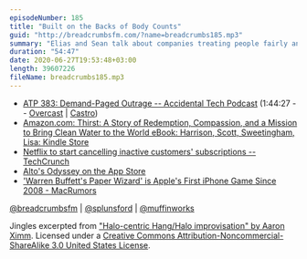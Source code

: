 ```yaml
---
episodeNumber: 185
title: "Built on the Backs of Body Counts"
guid: "http://breadcrumbsfm.com/?name=breadcrumbs185.mp3"
summary: "Elias and Sean talk about companies treating people fairly and showing humanity."
duration: "54:47"
date: 2020-06-27T19:53:48+03:00
length: 39607226
fileName: breadcrumbs185.mp3
---
```


- [ATP 383: Demand-Paged Outrage -- Accidental Tech Podcast](https://atp.fm/383) (1:44:27 -- [Overcast](https://overcast.fm/+R7DX6gwC4/1:44:27) | [Castro](https://castro.fm/episode/P1KGP7#1:44:27))
- [Amazon.com: Thirst: A Story of Redemption, Compassion, and a Mission to Bring Clean Water to the World eBook: Harrison, Scott, Sweetingham, Lisa: Kindle Store](http://www.amazon.com/dp/B07831G791/?tag=breadcrumbsfm-20)
- [Netflix to start cancelling inactive customers' subscriptions -- TechCrunch](https://techcrunch.com/2020/05/21/netflix-to-start-cancelling-inactive-accounts/)
- [‎Alto's Odyssey on the App Store](https://apps.apple.com/us/app/altos-odyssey/id1182456409)
- ['Warren Buffett's Paper Wizard' is Apple's First iPhone Game Since 2008 - MacRumors](https://www.macrumors.com/2019/05/06/warren-buffett-paper-wizard-apple/)

[@breadcrumbsfm](https://twitter.com/breadcrumbsfm) | [@splunsford](https://twitter.com/splunsford) | [@muffinworks](https://twitter.com/muffinworks)

Jingles excerpted from ["Halo-centric Hang/Halo improvisation" by Aaron Ximm](http://freemusicarchive.org/music/aaron_ximm/handpans_and_the_hang/). Licensed under a [Creative Commons Attribution-Noncommercial-ShareAlike 3.0 United States License](http://creativecommons.org/licenses/by-nc-sa/3.0/us/).